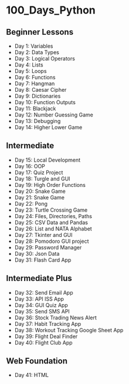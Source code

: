 ﻿# 100_Days_Python
## Beginner Lessons
- Day 1: Variables
- Day 2: Data Types
- Day 3: Logical Operators
- Day 4: Lists
- Day 5: Loops
- Day 6: Functions
- Day 7: Hangman
- Day 8: Caesar Cipher
- Day 9: Dictionaries
- Day 10: Function Outputs
- Day 11: Blackjack
- Day 12: Number Guessing Game
- Day 13: Debugging
- Day 14: Higher Lower Game

## Intermediate
- Day 15: Local Development
- Day 16: OOP
- Day 17: Quiz Project
- Day 18: Turgle and GUI
- Day 19: High Order Functions
- Day 20: Snake Game
- Day 21: Snake Game
- Day 22: Pong
- Day 23: Turtle Crossing Game
- Day 24: Files, Directories, Paths
- Day 25: CSV Data and Pandas
- Day 26: List and NATA Alphabet
- Day 27: Tkinter and GUI
- Day 28: Pomodoro GUI project
- Day 29: Password Manager
- Day 30: Json Data
- Day 31: Flash Card App

## Intermediate Plus
- Day 32: Send Email App
- Day 33: API ISS App
- Day 34: GUI Quiz App
- Day 35: Send SMS API
- Day 36: Stock Trading News Alert
- Day 37: Habit Tracking App
- Day 38: Workout Tracking Google Sheet App
- Day 39: Flight Deal Finder
- Day 40: Flight Club App

## Web Foundation
- Day 41: HTML
